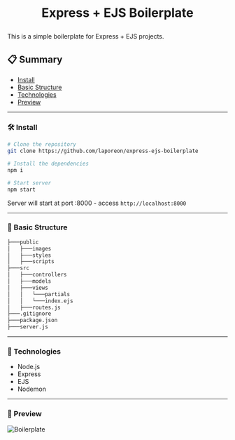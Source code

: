 # <p align="center">Express + EJS Boilerplate</p>
This is a simple boilerplate for Express + EJS projects.

## 📋 Summary

- [Install](#-Install)
- [Basic Structure](#-Basic-Structure)
- [Technologies](#-Technologies)
- [Preview](#-Preview)

--- 

### 🛠️ Install
```bash
# Clone the repository
git clone https://github.com/laporeon/express-ejs-boilerplate

# Install the dependencies
npm i

# Start server
npm start

```
Server will start at port :8000 - access `http://localhost:8000`

--- 

### 📄 Basic Structure
``` bash
├───public
│   ├───images
│   ├───styles
│   ├───scripts
├───src
│   ├───controllers
│   ├───models
│   ├───views
│   │   └───partials
│   │   └───index.ejs
│   ├───routes.js
├───.gitignore
├───package.json
├───server.js
```

--- 
### 🚀 Technologies
- Node.js
- Express
- EJS
- Nodemon 

--- 
### 📌 Preview

![Boilerplate](https://user-images.githubusercontent.com/34722707/134422100-d6289baa-9a48-4faf-89d1-8c265b25247b.png)
